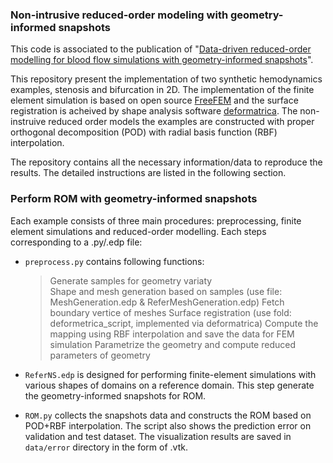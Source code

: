 ### Non-intrusive reduced-order modeling with geometry-informed snapshots

This code is associated to the publication of "[Data-driven reduced-order modelling for blood flow simulations with geometry-informed snapshots](https://arxiv.org/abs/2302.11006)". 

This repository present the implementation of two synthetic hemodynamics examples, stenosis and bifurcation in 2D. The implementation of the finite element simulation is based on open source [FreeFEM](https://freefem.org/) and the surface registration is acheived by shape analysis software [deformatrica](https://www.deformetrica.org/). The non-instruive reduced order models the examples are constructed with proper orthogonal decomposition (POD) with radial basis function (RBF) interpolation.

The repository contains all the necessary information/data to reproduce the results. The detailed instructions are listed in the following section.

### Perform ROM with geometry-informed snapshots
Each example consists of three main procedures: preprocessing, finite element simulations and reduced-order modelling. Each steps corresponding to a .py/.edp file:
* `preprocess.py` contains following functions:
  > Generate samples for geometry variaty         
  > Shape and mesh generation based on samples (use file: MeshGeneration.edp & ReferMeshGeneration.edp)
  > Fetch boundary vertice of meshes 
  > Surface registration (use fold: deformetrica_script, implemented via deformatrica)
  > Compute the mapping using RBF interpolation and save the data for FEM simulation
  > Parametrize the geometry and compute reduced parameters of geometry

* `ReferNS.edp` is designed for performing finite-element simulations with various shapes of domains on a reference domain. This step generate the geometry-informed snapshots for ROM.

* `ROM.py` collects the snapshots data and constructs the ROM based on POD+RBF interpolation. The script also shows the prediction error on validation and test dataset. The visualization results are saved in `data/error` directory in the form of .vtk. 

